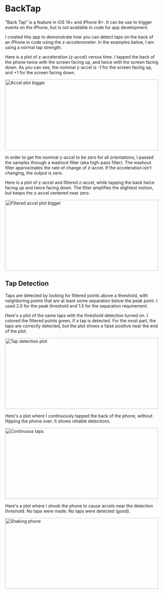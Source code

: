 # BackTap

"Back Tap" is a feature in iOS 14+ and iPhone 8+.  It can be use to trigger events on the iPhone, but is not available in code for app development.

I created this app to demonstrate how you can detect taps on the back of an iPhone in code using the z-accelerometer.  In the examples below, I am using a normal tap strength.

Here is a plot of z-acceleration (z-accel) versus time.  I tapped the back of the phone twice with the screen facing up, and twice with the screen facing down.  As you can see, the nominal z-accel is -1 for the screen facing up, and +1 for the screen facing down.

<img width="500" height="231" alt="Accel plot bigger" src="https://github.com/user-attachments/assets/e234f5d9-96d1-4add-8639-98ba351e40b5" />

In order to get the nominal z-accel to be zero for all orientations, I passed the samples through a washout filter (aka high-pass filter).  The washout filter approximates the rate of change of z-accel.  If the acceleration isn't changing, the output is zero.

Here is a plot of z-accel and filtered z-accel, while tapping the back twice facing up and twice facing down.  The filter amplifies the slightest motion, but keeps the z-accel centered near zero.

<img width="500" height="231" alt="Filtered accel plot bigger" src="https://github.com/user-attachments/assets/cbc4f065-bd82-4258-b134-9fe848fd444e" />

## Tap Detection

Taps are detected by looking for filtered points above a threshold, with neighboring points that are at least some separation below the peak point.  I used 2.0 for the peak threshold and 1.5 for the separation requirement.

Here's a plot of the same taps with the threshold detection turned on.  I colored the filtered points green, if a tap is detected.  For the most part, the taps are correctly detected, but the plot shows a false positive near the end of the plot.

<img width="500" height="231" alt="Tap detection plot" src="https://github.com/user-attachments/assets/e2126bfd-1090-4308-9099-ccab11977648" />

Here's a plot where I continuously tapped the back of the phone, without flipping the phone over.  It shows reliable detections.

<img width="500" height="231" alt="Continuous taps" src="https://github.com/user-attachments/assets/452caac7-aa93-4542-87f7-a2d26beeb442" />

Here's a plot where I shook the phone to cause accels near the detection threshold.  No taps were made.  No taps were detected (good).

<img width="500" height="231" alt="Shaking phone" src="https://github.com/user-attachments/assets/617b661a-3abb-4601-9713-3098607d420b" />
